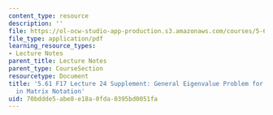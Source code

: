 ```yaml
---
content_type: resource
description: ''
file: https://ol-ocw-studio-app-production.s3.amazonaws.com/courses/5-61-physical-chemistry-fall-2017/70bddde5abe8e18a0fda0395bd0051fa_MIT5_61F17_lec24_supp.pdf
file_type: application/pdf
learning_resource_types:
- Lecture Notes
parent_title: Lecture Notes
parent_type: CourseSection
resourcetype: Document
title: '5.61 F17 Lecture 24 Supplement: General Eigenvalue Problem for LCAO-MO Expressed
  in Matrix Notation'
uid: 70bddde5-abe8-e18a-0fda-0395bd0051fa
---
```

